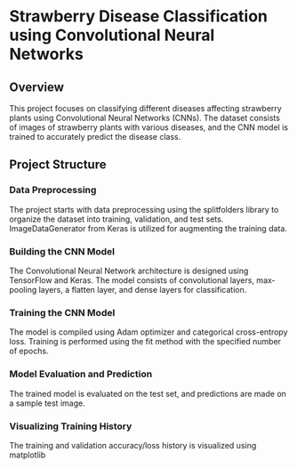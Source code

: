 # Strawberry Disease Classification using Convolutional Neural Networks
## Overview
This project focuses on classifying different diseases affecting strawberry plants using Convolutional Neural Networks (CNNs). The dataset consists of images of strawberry plants with various diseases, and the CNN model is trained to accurately predict the disease class.

## Project Structure
### Data Preprocessing
The project starts with data preprocessing using the splitfolders library to organize the dataset into training, validation, and test sets. ImageDataGenerator from Keras is utilized for augmenting the training data.

### Building the CNN Model
The Convolutional Neural Network architecture is designed using TensorFlow and Keras. The model consists of convolutional layers, max-pooling layers, a flatten layer, and dense layers for classification.

### Training the CNN Model
The model is compiled using Adam optimizer and categorical cross-entropy loss. Training is performed using the fit method with the specified number of epochs.

### Model Evaluation and Prediction
The trained model is evaluated on the test set, and predictions are made on a sample test image.

### Visualizing Training History
The training and validation accuracy/loss history is visualized using matplotlib
